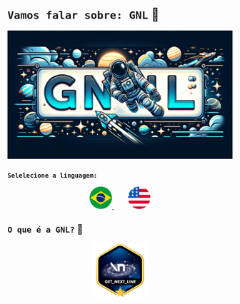 # `Vamos falar sobre: GNL` 💬

[<img src="https://raw.githubusercontent.com/Chrystian-Natanael/Aleatorios/master/Mycovers/CoverGNL.png" alt="libft_banner" width="1000">](https://github.com/Chrystian-Natanael/Aleatorios/blob/master/Mycovers/CoverGNL.png)

### `Selelecione a linguagem:`

<p align="center">
  <a href="https://github.com/Chrystian-Natanael/Get_next_line/blob/main/README_BR.md">
  <img src="https://github.com/Chrystian-Natanael/Aleatorios/raw/master/Flags/Round_Brazil_Flag.png" alt="libft" width="50">
  </a>
  &nbsp &nbsp &nbsp &nbsp
  <a href="https://github.com/Chrystian-Natanael/Get_next_line">
  <img src="https://github.com/Chrystian-Natanael/Aleatorios/raw/master/Flags/Round_EUA_Flag.png" alt="libft" width="50">
  </a>
</p>

## `O que é a GNL?` 🤔

<p align="center">
  <a href="https://github.com/Chrystian-Natanael/Libft">
  <img src="https://github.com/Chrystian-Natanael/Aleatorios/raw/master/badges/get_next_linem.png" alt="libft" width="125">
  </a>
</p>